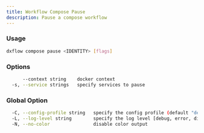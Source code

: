 ```yaml
---
title: Workflow Compose Pause 
description: Pause a compose workflow
---
```


### Usage

```bash
dxflow compose pause <IDENTITY> [flags]
```

### Options

```bash
      --context string    docker context
  -s, --service strings   specify services to pause
```

### Global Option

```bash
  -C, --config-profile string   specify the config profile (default "default")
  -L, --log-level string        specify the log level [debug, error, disabled] (default "disabled")
  -N, --no-color                disable color output
```


